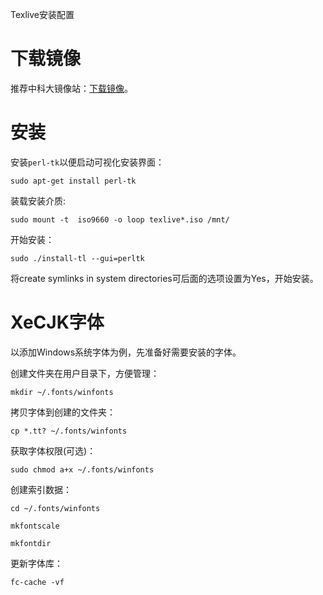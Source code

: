 Texlive安装配置

# 下载镜像
推荐中科大镜像站：[下载镜像](http://mirrors.ustc.edu.cn/CTAN/systems/texlive/Images/)。

# 安装

安装`perl-tk`以便启动可视化安装界面：

`sudo apt-get install perl-tk`

装载安装介质:

`sudo mount -t  iso9660 -o loop texlive*.iso /mnt/`

开始安装：

`sudo ./install-tl --gui=perltk`

将create symlinks in system directories可后面的选项设置为Yes，开始安装。

# XeCJK字体

以添加Windows系统字体为例，先准备好需要安装的字体。

创建文件夹在用户目录下，方便管理：

`mkdir ~/.fonts/winfonts`

拷贝字体到创建的文件夹：

`cp *.tt? ~/.fonts/winfonts`

获取字体权限(可选)：

`sudo chmod a+x ~/.fonts/winfonts`

创建索引数据：

`cd ~/.fonts/winfonts`

`mkfontscale`

`mkfontdir`

更新字体库：

`fc-cache -vf`
